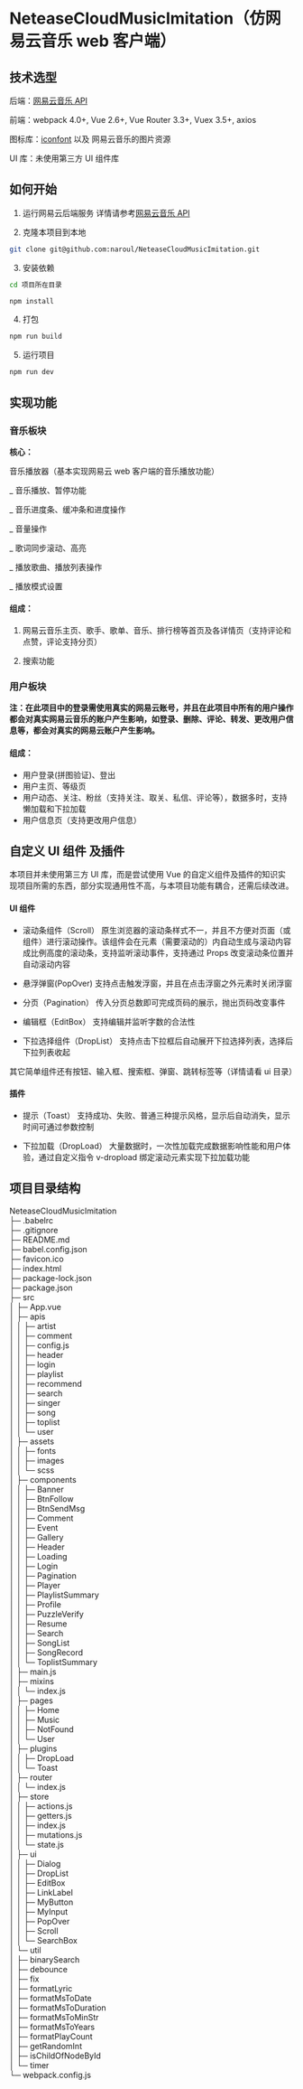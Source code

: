 # NeteaseCloudMusicImitation（仿网易云音乐 web 客户端）

## 技术选型

后端：[网易云音乐 API](https://github.com/Binaryify/NeteaseCloudMusicApi 'Binaryify/NeteaseCloudMusicApi')

前端：webpack 4.0+, Vue 2.6+, Vue Router 3.3+, Vuex 3.5+, axios

图标库：[iconfont](https://www.iconfont.cn) 以及 网易云音乐的图片资源

UI 库：未使用第三方 UI 组件库

## 如何开始

1. 运行网易云后端服务 详情请参考[网易云音乐 API](https://github.com/Binaryify/NeteaseCloudMusicApi 'Binaryify/NeteaseCloudMusicApi')

2. 克隆本项目到本地

```bash
git clone git@github.com:naroul/NeteaseCloudMusicImitation.git
```

3. 安装依赖

```bash
cd 项目所在目录

npm install
```

4. 打包

```bash
npm run build
```

5. 运行项目

```bash
npm run dev
```

## 实现功能

### 音乐板块

**核心：**

音乐播放器（基本实现网易云 web 客户端的音乐播放功能）

_ 音乐播放、暂停功能

_ 音乐进度条、缓冲条和进度操作

_ 音量操作

_ 歌词同步滚动、高亮

_ 播放歌曲、播放列表操作

_ 播放模式设置

#### 组成：

1. 网易云音乐主页、歌手、歌单、音乐、排行榜等首页及各详情页（支持评论和点赞，评论支持分页）

2. 搜索功能


### 用户板块

**注：在此项目中的登录需使用真实的网易云账号，并且在此项目中所有的用户操作都会对真实网易云音乐的账户产生影响，如登录、删除、评论、转发、更改用户信息等，都会对真实的网易云账户产生影响。**

#### 组成：

- 用户登录(拼图验证)、登出
- 用户主页、等级页
- 用户动态、关注、粉丝（支持关注、取关、私信、评论等），数据多时，支持懒加载和下拉加载
- 用户信息页（支持更改用户信息）


## 自定义 UI 组件 及插件

本项目并未使用第三方 UI 库，而是尝试使用 Vue 的自定义组件及插件的知识实现项目所需的东西，部分实现通用性不高，与本项目功能有耦合，还需后续改进。

#### UI 组件

- 滚动条组件（Scroll） 原生浏览器的滚动条样式不一，并且不方便对页面（或组件）进行滚动操作。该组件会在元素（需要滚动的）内自动生成与滚动内容成比例高度的滚动条，支持监听滚动事件，支持通过 Props 改变滚动条位置并自动滚动内容

- 悬浮弹窗(PopOver) 支持点击触发浮窗，并且在点击浮窗之外元素时关闭浮窗

- 分页（Pagination） 传入分页总数即可完成页码的展示，抛出页码改变事件

- 编辑框（EditBox） 支持编辑并监听字数的合法性

- 下拉选择组件（DropList） 支持点击下拉框后自动展开下拉选择列表，选择后下拉列表收起

其它简单组件还有按钮、输入框、搜索框、弹窗、跳转标签等（详情请看 ui 目录）

#### 插件

- 提示（Toast） 支持成功、失败、普通三种提示风格，显示后自动消失，显示时间可通过参数控制

- 下拉加载（DropLoad） 大量数据时，一次性加载完成数据影响性能和用户体验，通过自定义指令 v-dropload 绑定滚动元素实现下拉加载功能


## 项目目录结构

NeteaseCloudMusicImitation  
├─ .babelrc                                      
├─ .gitignore                           
├─ README.md  
├─ babel.config.json                     
├─ favicon.ico  
├─ index.html                            
├─ package-lock.json  
├─ package.json  
├─ src  
│    ├─ App.vue                           
│    ├─ apis                             
│    │    ├─ artist                           
│    │    ├─ comment  
│    │    ├─ config.js                        
│    │    ├─ header    
│    │    ├─ login  
│    │    ├─ playlist  
│    │    ├─ recommend  
│    │    ├─ search  
│    │    ├─ singer    
│    │    ├─ song   
│    │    ├─ toplist  
│    │    └─ user  
│    ├─ assets                            
│    │    ├─ fonts  
│    │    ├─ images  
│    │    └─ scss  
│    ├─ components                      
│    │    ├─ Banner                          
│    │    ├─ BtnFollow                      
│    │    ├─ BtnSendMsg                    
│    │    ├─ Comment                         
│    │    ├─ Event                            
│    │    ├─ Gallery                         
│    │    ├─ Header                           
│    │    ├─ Loading                        
│    │    ├─ Login                           
│    │    ├─ Pagination                     
│    │    ├─ Player                        
│    │    ├─ PlaylistSummary                 
│    │    ├─ Profile                       
│    │    ├─ PuzzleVerify                   
│    │    ├─ Resume                        
│    │    ├─ Search                         
│    │    ├─ SongList                      
│    │    ├─ SongRecord                   
│    │    └─ ToplistSummary                 
│    ├─ main.js                          
│    ├─ mixins                            
│    │    └─ index.js  
│    ├─ pages                           
│    │    ├─ Home                            
│    │    ├─ Music                          
│    │    ├─ NotFound                       
│    │    └─ User                            
│    ├─ plugins                           
│    │    ├─ DropLoad                        
│    │    └─ Toast                            
│    ├─ router                          
│    │    └─ index.js  
│    ├─ store                             
│    │    ├─ actions.js                      
│    │    ├─ getters.js                     
│    │    ├─ index.js                         
│    │    ├─ mutations.js                     
│    │    └─ state.js                        
│    ├─ ui                               
│    │    ├─ Dialog                           
│    │    ├─ DropList                        
│    │    ├─ EditBox                        
│    │    ├─ LinkLabel                       
│    │    ├─ MyButton                         
│    │    ├─ MyInput                         
│    │    ├─ PopOver                         
│    │    ├─ Scroll                         
│    │    └─ SearchBox                      
│    └─ util                            
│           ├─ binarySearch                  
│           ├─ debounce                       
│           ├─ fix                           
│           ├─ formatLyric                   
│           ├─ formatMsToDate                
│           ├─ formatMsToDuration            
│           ├─ formatMsToMinStr              
│           ├─ formatMsToYears                
│           ├─ formatPlayCount               
│           ├─ getRandomInt                   
│           ├─ isChildOfNodeById              
│           └─ timer                         
└─ webpack.config.js                     